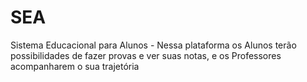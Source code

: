 # SEA
Sistema Educacional para Alunos - Nessa plataforma os Alunos terão possibilidades de fazer provas e ver suas notas, e os Professores acompanharem o sua trajetória 
